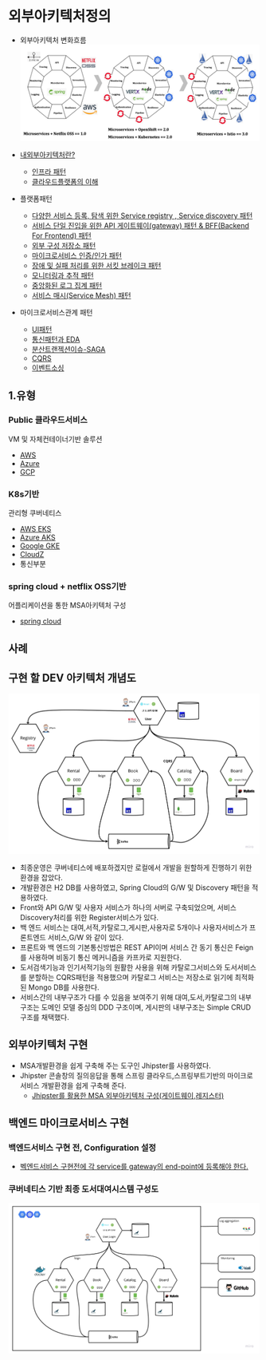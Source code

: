 # 외부아키텍처정의
- 외부아키텍처 변화흐름
![ms3.0](https://github.com/CNAPS-MSA/CNAPS3/blob/master/img/MSA3.0.png)  

- [내외부아키텍처란?](https://engineering-skcc.github.io/microservice%20%EA%B0%9C%EB%85%90/modern-relactive/) 
    - [인프라 패턴](https://engineering-skcc.github.io/microservice%20outer%20achitecture/outer-architecture-1/)
    - [클라우드플랫폼의 이해](https://engineering-skcc.github.io/microservice%20outer%20achitecture/outer-architecture-2/)
- 플랫폼패턴
    - [다양한 서비스 등록, 탐색 위한 Service registry , Service discovery 패턴](https://engineering-skcc.github.io/microservice%20outer%20achitecture/outer-arch-registry/)
    - [서비스 단일 진입을 위한 API 게이트웨이(gateway) 패턴 & BFF(Backend For Frontend) 패턴](https://engineering-skcc.github.io/microservice%20outer%20achitecture/outer-arch-api-gw/)
    - [외부 구성 저장소 패턴](https://engineering-skcc.github.io/microservice%20outer%20achitecture/outer-arch-config/)
    - [마이크로서비스 인증/인가 패턴](https://engineering-skcc.github.io/microservice%20outer%20achitecture/outer-arch-Auth/)
    - [장애 및 실패 처리를 위한 서킷 브레이크 패턴](https://engineering-skcc.github.io/microservice%20outer%20achitecture/outer-arch-Circuit-breaker/)
    - [모니터링과 추적 패턴](https://engineering-skcc.github.io/microservice%20outer%20achitecture/outer-arch-monitoring/) 
    - [중앙화된 로그 집계 패턴](https://engineering-skcc.github.io/microservice%20outer%20achitecture/outer-arch-log/) 
    - [서비스 매시(Service Mesh) 패턴](https://engineering-skcc.github.io/microservice%20outer%20achitecture/outer-arch-Service-Mesh/)
- 마이크로서비스관계 패턴
    - [UI패턴](https://engineering-skcc.github.io/microservice%20outer%20achitecture/inner-architecture-1/)
    - [통신패턴과 EDA](https://engineering-skcc.github.io/microservice%20outer%20achitecture/inner-architecture-conn/)
    - [분산트랜젝션이슈-SAGA](https://engineering-skcc.github.io/microservice%20outer%20achitecture/inner-architecture-saga/)
    - [CQRS](https://engineering-skcc.github.io/microservice%20outer%20achitecture/inner-architecture-cqrs/)
    - [이벤트소싱](https://engineering-skcc.github.io/microservice%20outer%20achitecture/inner-architecture-Event-Sourcing/)
## 1.유형
### Public 클라우드서비스
VM 및 자체컨테이너기반 솔루션
- [AWS](https://aws.amazon.com/ko/?nc2=h_lg)
- [Azure](https://azure.microsoft.com/ko-kr/)
- [GCP](https://cloud.google.com/)

### K8s기반
관리형 쿠버네티스
- [AWS EKS](https://aws.amazon.com/ko/eks/)
- [Azure AKS](https://docs.microsoft.com/ko-kr/azure/aks/)
- [Google GKE](https://cloud.google.com/kubernetes-engine?hl=ko)
- [CloudZ](https://www.cloudz.co.kr/product/cloudZcp)
- 통신부분 

### spring cloud + netflix OSS기반
어플리케이션을 통한 MSA아키텍처 구성
- [spring cloud](https://spring.io/projects/spring-cloud)

## 사례

## 구현 할 DEV 아키텍처 개념도 
![image](https://github.com/CNAPS-MSA/CNAPS3/blob/master/img/dev.jpg)

- 최종운영은 쿠버네티스에 배포하겠지만 로컬에서 개발을 원할하게 진행하기 위한 환경을 잡았다.
- 개발환경은 H2 DB를 사용하였고, Spring Cloud의 G/W 및 Discovery 패턴을 적용하였다.
- Front와 API G/W 및 사용자 서비스가 하나의 서버로 구축되었으며, 서비스 Discovery처리를 위한 Register서비스가 있다.
- 백 엔드 서비스는 대여,서적,카탈로그,게시판,사용자로 5개이나 사용자서비스가 프론트엔드 서비스,G/W 와 같이 있다.  
- 프론트와 백 엔드의 기본통신방법은 REST API이며 서비스 간 동기 통신은 Feign를 사용하며 비동기 통신 메커니즘을 카프카로 지원한다.
- 도서검색기능과 인기서적기능의 원활한 사용을 위해 카탈로그서비스와 도서서비스를 분할하는 CQRS패턴을 적용했으며 카탈로그 서비스는 저장소로 읽기에 최적화된 Mongo DB를 사용한다.
- 서비스간의 내부구조가 다를 수 있음을 보여주기 위해 대여,도서,카탈로그의 내부 구조는 도메인 모델 중심의 DDD 구조이며, 게시판의 내부구조는 Simple CRUD 구조를 채택했다.

## 외부아키텍처 구현
- MSA개발환경을 쉽게 구축해 주는 도구인 Jhipster를 사용하였다.
- Jhipster 콘솔창의 질의응답을 통해 스프링 클라우드,스프링부트기반의 마이크로서비스 개발환경을 쉽게 구축해 준다.
  - [Jhipster를 활용한 MSA 외부아키텍처 구성(게이트웨이,레지스터)](/contents/jhipster_guide.md)

## 백엔드 마이크로서비스 구현
### 백엔드서비스 구현 전, Configuration 설정
- [벡엔드서비스 구현전에 각 service를 gateway의 end-point에 등록해야 한다.](/contents/endpointadd.md)


### 쿠버네티스 기반 최종 도서대여시스템 구성도
![도서대여시스템](https://github.com/CNAPS-MSA/CNAPS3/blob/master/img/ac.jpg)  
 
